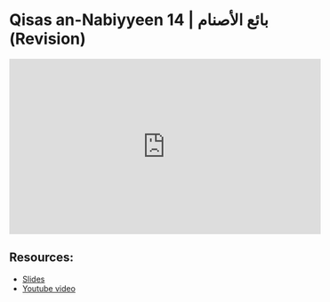 # Qisas an-Nabiyyeen 14 | بائع الأصنام (Revision)

<iframe width="560" height="315" src="https://www.youtube-nocookie.com/embed/83tFmD_fNPo?start=0" frameborder="0" allow="accelerometer; autoplay; encrypted-media; gyroscope; picture-in-picture" allowfullscreen="allowfullscreen"></iframe><BR>



## Resources:
- [Slides](https://github.com/arshare/resources_balagha_pdfs)
- [Youtube video](https://youtu.be/83tFmD_fNPo)
